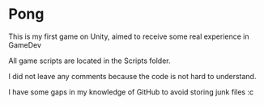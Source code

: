 # Pong
This is my first game on Unity, aimed to receive some real experience in GameDev

All game scripts are located in the Scripts folder.

I did not leave any comments because the code is not hard to understand.

I have some gaps in my knowledge of GitHub to avoid storing junk files :c
